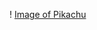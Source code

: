 ! [Image of Pikachu](https://www.google.com/url?sa=i&url=https%3A%2F%2Fgadgets.ndtv.com%2Fapps%2Ffeatures%2Fpokemon-go-how-to-catch-pikachu-863061&psig=AOvVaw2bcYG7ZZZh8yOyJfhL430D&ust=1612325643197000&source=images&cd=vfe&ved=0CAIQjRxqFwoTCKCkspyryu4CFQAAAAAdAAAAABAI)
